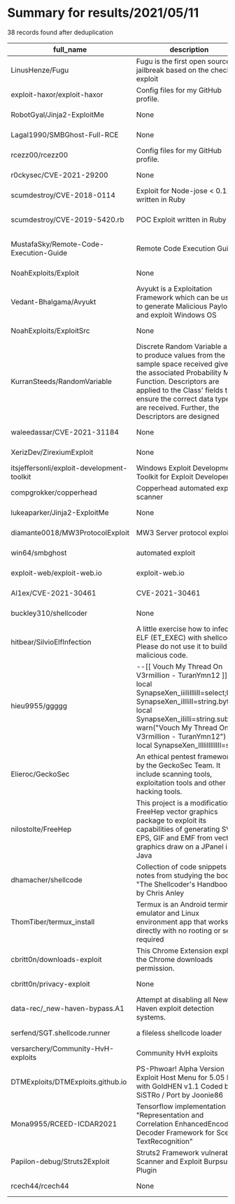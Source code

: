 
# Summary for results/2021/05/11
    
38 records found after deduplication

| full_name | description | html_url | matched_list | matched_count | pushed_at | size | stargazers_count | language | forks_count |
|--------------------------------------------|------------------------------------------------------------------------------------------------------------------------------------------------------------------------------------------------------------------------------------------------------------------|---------------------------------------------------------------|---------------------------------|-----------------|---------------------------|--------|--------------------|------------|---------------|
| LinusHenze/Fugu | Fugu is the first open source jailbreak based on the checkm8 exploit | https://github.com/LinusHenze/Fugu | ['exploit'] | 1 | 2021-05-11 00:47:15+00:00 | 212 | 495 | C | 101 |
| exploit-haxor/exploit-haxor | Config files for my GitHub profile. | https://github.com/exploit-haxor/exploit-haxor | ['exploit'] | 1 | 2021-05-11 13:27:59+00:00 | 0 | 0 | | 0 |
| RobotGyal/Jinja2-ExploitMe | None | https://github.com/RobotGyal/Jinja2-ExploitMe | ['exploit'] | 1 | 2021-05-11 08:48:48+00:00 | 122 | 0 | HTML | 0 |
| Lagal1990/SMBGhost-Full-RCE | None | https://github.com/Lagal1990/SMBGhost-Full-RCE | ['rce'] | 1 | 2021-05-11 08:37:45+00:00 | 8 | 14 | C++ | 8 |
| rcezz00/rcezz00 | Config files for my GitHub profile. | https://github.com/rcezz00/rcezz00 | ['rce'] | 1 | 2021-05-11 11:44:56+00:00 | 0 | 0 | | 0 |
| r0ckysec/CVE-2021-29200 | None | https://github.com/r0ckysec/CVE-2021-29200 | ['cve-2'] | 1 | 2021-05-11 10:42:40+00:00 | 52840 | 24 | Python | 7 |
| scumdestroy/CVE-2018-0114 | Exploit for Node-jose < 0.11.0 written in Ruby | https://github.com/scumdestroy/CVE-2018-0114 | ['cve-2', 'exploit'] | 2 | 2021-05-11 11:31:01+00:00 | 2 | 0 | Ruby | 0 |
| scumdestroy/CVE-2019-5420.rb | POC Exploit written in Ruby | https://github.com/scumdestroy/CVE-2019-5420.rb | ['cve poc', 'cve-2', 'exploit'] | 3 | 2021-05-11 11:33:14+00:00 | 2 | 0 | Ruby | 0 |
| MustafaSky/Remote-Code-Execution-Guide | Remote Code Execution Guide | https://github.com/MustafaSky/Remote-Code-Execution-Guide | ['remote code execution'] | 1 | 2021-05-11 11:42:42+00:00 | 0 | 1 | nan | 0 |
| NoahExploits/Exploit | None | https://github.com/NoahExploits/Exploit | ['exploit'] | 1 | 2021-05-11 13:46:36+00:00 | 0 | 0 | | 0 |
| Vedant-Bhalgama/Avyukt | Avyukt is a Exploitation Framework which can be used to generate Malicious Payloads and exploit Windows OS | https://github.com/Vedant-Bhalgama/Avyukt | ['exploit'] | 1 | 2021-05-11 09:59:16+00:00 | 252 | 31 | Python | 13 |
| NoahExploits/ExploitSrc | None | https://github.com/NoahExploits/ExploitSrc | ['exploit'] | 1 | 2021-05-11 13:53:04+00:00 | 3 | 0 | | 0 |
| KurranSteeds/RandomVariable | Discrete Random Variable able to produce values from the sample space received given the associated Probability Mass Function. Descriptors are applied to the Class' fields to ensure the correct data types are received. Further, the Descriptors are designed | https://github.com/KurranSteeds/RandomVariable | ['exploit'] | 1 | 2021-05-11 15:48:51+00:00 | 4 | 0 | Python | 0 |
| waleedassar/CVE-2021-31184 | None | https://github.com/waleedassar/CVE-2021-31184 | ['cve-2'] | 1 | 2021-05-11 17:57:10+00:00 | 10796 | 2 | C++ | 2 |
| XerizDev/ZirexiumExploit | None | https://github.com/XerizDev/ZirexiumExploit | ['exploit'] | 1 | 2021-05-11 18:07:55+00:00 | 1 | 0 | | 0 |
| itsjeffersonli/exploit-development-toolkit | Windows Exploit Development Toolkit for Exploit Developers | https://github.com/itsjeffersonli/exploit-development-toolkit | ['exploit'] | 1 | 2021-05-11 18:36:22+00:00 | 10035 | 1 | Python | 1 |
| compgrokker/copperhead | Copperhead automated exploit scanner | https://github.com/compgrokker/copperhead | ['exploit'] | 1 | 2021-05-11 21:11:53+00:00 | 3 | 0 | Python | 0 |
| lukeaparker/Jinja2-ExploitMe | None | https://github.com/lukeaparker/Jinja2-ExploitMe | ['exploit'] | 1 | 2021-05-11 20:58:50+00:00 | 66 | 0 | HTML | 0 |
| diamante0018/MW3ProtocolExploit | MW3 Server protocol exploit | https://github.com/diamante0018/MW3ProtocolExploit | ['exploit'] | 1 | 2021-05-11 20:39:08+00:00 | 569 | 0 | C++ | 0 |
| win64/smbghost | automated exploit | https://github.com/win64/smbghost | ['exploit'] | 1 | 2021-05-11 06:08:01+00:00 | 30 | 0 | Python | 0 |
| exploit-web/exploit-web.io | exploit-web.io | https://github.com/exploit-web/exploit-web.io | ['exploit'] | 1 | 2021-05-11 04:37:15+00:00 | 53 | 0 | | 0 |
| Al1ex/CVE-2021-30461 | CVE-2021-30461 | https://github.com/Al1ex/CVE-2021-30461 | ['cve-2'] | 1 | 2021-05-11 04:14:47+00:00 | 103 | 9 | Python | 2 |
| buckley310/shellcoder | None | https://github.com/buckley310/shellcoder | ['shellcode'] | 1 | 2021-05-11 15:22:54+00:00 | 19 | 0 | Python | 0 |
| hitbear/SilvioElfInfection | A little exercise how to infect an ELF (ET_EXEC) with shellcode. Please do not use it to build malicious code. | https://github.com/hitbear/SilvioElfInfection | ['shellcode'] | 1 | 2021-05-11 09:49:41+00:00 | 11 | 0 | C | 0 |
| hieu9955/ggggg | --[[ Vouch My Thread On V3rmillion - TuranYmn12 ]] local SynapseXen_iiiIiIlliII=select;local SynapseXen_ilIIilI=string.byte; local SynapseXen_iIiIIi=string.sub; warn("Vouch My Thread On V3rmillion - TuranYmn12") local SynapseXen_lllliIlIlIIIl=str | https://github.com/hieu9955/ggggg | ['exploit'] | 1 | 2021-05-11 11:27:38+00:00 | 193 | 2 | | 0 |
| Elieroc/GeckoSec | An ethical pentest framework by the GeckoSec Team. It include scanning tools, exploitation tools and other hacking tools. | https://github.com/Elieroc/GeckoSec | ['exploit'] | 1 | 2021-05-11 22:32:38+00:00 | 17034 | 2 | HTML | 1 |
| nilostolte/FreeHep | This project is a modification of FreeHep vector graphics package to exploit its capabilities of generating SVG, EPS, GIF and EMF from vector graphics draw on a JPanel in Java | https://github.com/nilostolte/FreeHep | ['exploit'] | 1 | 2021-05-11 00:13:47+00:00 | 1272 | 0 | Java | 0 |
| dhamacher/shellcode | Collection of code snippets and notes from studying the book "The Shellcoder's Handbook" by Chris Anley | https://github.com/dhamacher/shellcode | ['shellcode'] | 1 | 2021-05-11 22:08:48+00:00 | 901 | 0 | C | 0 |
| ThomTiber/termux_install | Termux is an Android terminal emulator and Linux environment app that works directly with no rooting or setup required | https://github.com/ThomTiber/termux_install | ['shellcode'] | 1 | 2021-05-11 17:55:05+00:00 | 3 | 1 | Shell | 0 |
| cbritt0n/downloads-exploit | This Chrome Extension exploits the Chrome downloads permission. | https://github.com/cbritt0n/downloads-exploit | ['exploit'] | 1 | 2021-05-11 00:17:15+00:00 | 16 | 0 | JavaScript | 0 |
| cbritt0n/privacy-exploit | None | https://github.com/cbritt0n/privacy-exploit | ['exploit'] | 1 | 2021-05-11 22:06:00+00:00 | 10 | 0 | JavaScript | 0 |
| data-rec/_new-haven-bypass.A1 | Attempt at disabling all New Haven exploit detection systems. | https://github.com/data-rec/_new-haven-bypass.A1 | ['exploit'] | 1 | 2021-05-11 01:09:31+00:00 | 2 | 0 | | 0 |
| serfend/SGT.shellcode.runner | a fileless shellcode loader | https://github.com/serfend/SGT.shellcode.runner | ['shellcode'] | 1 | 2021-05-11 01:41:19+00:00 | 0 | 0 | | 0 |
| versarchery/Community-HvH-exploits | Community HvH exploits | https://github.com/versarchery/Community-HvH-exploits | ['exploit'] | 1 | 2021-05-11 02:30:40+00:00 | 689 | 0 | C# | 0 |
| DTMExploits/DTMExploits.github.io | PS-Phwoar! Alpha Version Exploit Host Menu for 5.05 FW with GoldHEN v1.1 Coded by SiSTRo / Port by Joonie86 | https://github.com/DTMExploits/DTMExploits.github.io | ['exploit'] | 1 | 2021-05-11 02:37:37+00:00 | 22804 | 0 | HTML | 0 |
| Mona9955/RCEED-ICDAR2021 | Tensorflow implementation of "Representation and Correlation EnhancedEncoder-Decoder Framework for Scene TextRecognition" | https://github.com/Mona9955/RCEED-ICDAR2021 | ['rce'] | 1 | 2021-05-11 07:56:26+00:00 | 6 | 4 | | 1 |
| Papilon-debug/Struts2Exploit | Struts2 Framework vulnerability Scanner and Exploit Burpsuite Plugin | https://github.com/Papilon-debug/Struts2Exploit | ['exploit'] | 1 | 2021-05-11 05:47:07+00:00 | 1023 | 12 | | 0 |
| rcech44/rcech44 | None | https://github.com/rcech44/rcech44 | ['rce'] | 1 | 2021-05-11 23:41:08+00:00 | 8 | 0 | | 0 |
